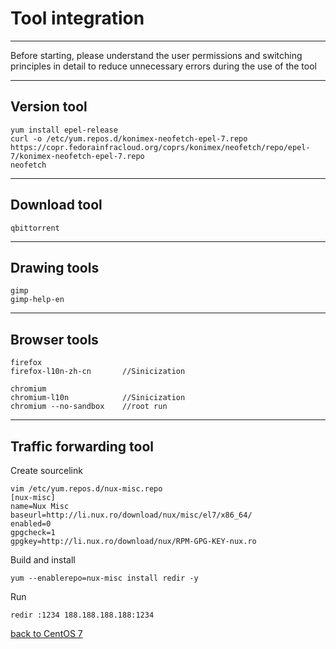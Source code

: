 # Tool integration
--------------------------------------------
Before starting, please understand the user permissions and switching principles in detail to reduce unnecessary errors during the use of the tool

--------------------------------------------
## Version tool

    yum install epel-release
    curl -o /etc/yum.repos.d/konimex-neofetch-epel-7.repo https://copr.fedorainfracloud.org/coprs/konimex/neofetch/repo/epel-7/konimex-neofetch-epel-7.repo
    neofetch
--------------------------------------------
## Download tool

    qbittorrent
--------------------------------------------
## Drawing tools

    gimp
    gimp-help-en
--------------------------------------------
## Browser tools

    firefox
    firefox-l10n-zh-cn       //Sinicization
    
    chromium
    chromium-l10n            //Sinicization
    chromium --no-sandbox    //root run
--------------------------------------------
## Traffic forwarding tool
Create sourcelink

    vim /etc/yum.repos.d/nux-misc.repo
    [nux-misc]
    name=Nux Misc
    baseurl=http://li.nux.ro/download/nux/misc/el7/x86_64/
    enabled=0
    gpgcheck=1
    gpgkey=http://li.nux.ro/download/nux/RPM-GPG-KEY-nux.ro
Build and install

    yum --enablerepo=nux-misc install redir -y
Run

    redir :1234 188.188.188.188:1234

[back to CentOS 7](https://github.com/pro1tocol/Linux-Novice-Function/tree/main/CentOS%207)
